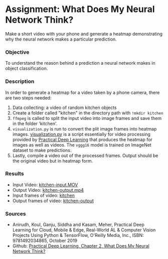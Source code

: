 # Assignment: What Does My Neural Network Think?
Make a short video with your phone and generate a heatmap demonstrating why the neural network makes a particular prediction. 

### Objective
To understand the reason behind a prediction a neural network makes in object classification.
### Description
In order to generate a heatmap for a video taken by a phone camera, there are two steps needed:
1. Data collecting: a video of random kitchen objects
2. Create a folder called "kitchen" in the directory path with ```!mkdir kitchen```
3. ```ffmpeg``` is called to split the input video into image frames and save them in the folder 'kitchen'.
4. ```visualization.py``` is run to convert the plit image frames into heatmap images. [visualization.py](https://github.com/practicaldl/Practical-Deep-Learning-Book/blob/master/code/chapter-2/visualization.py) is a script essentially for video processing provided by [Practical Deep Learning](https://github.com/PracticalDL/Practical-Deep-Learning-Book/tree/master/code/chapter-2#readme) that produces the heatmap for images as well as videos. The ```vggg16``` model is trained on ImageNet dataset to make predictions.
5. Lastly, compile a video out of the processed frames. Output should be the original video but in heatmap form.

### Results
- Input Video: [kitchen-input.MOV](data/kitchen-input.MOV)
- Output Video: [kitchen-output.mp4](https://github.com/van-anh-nguyen/Abgabe-2/blob/main/data/kitchen-output.mp4)
- Input frames of video: [kitchen](https://github.com/van-anh-nguyen/Abgabe-2/tree/main/data/kitchen)
- Output frames of video: [kitchen-output](https://github.com/van-anh-nguyen/Abgabe-2/tree/main/data/kitchen-output)

### Sources
- Anirudh, Koul, Ganju, Siddha and Kasam, Meher, Practical Deep Learning for Cloud, Mobile & Edge, Real-World AL & Computer Vision Projects Using Python & TensorFlow, O'Reilly Media, Inc., ISBN: 9781492034865, October 2019
- Github: [Practical Deep Learning, Chapter 2, What Does My Neural Network Think?](https://github.com/practicaldl/Practical-Deep-Learning-Book/blob/master/code/chapter-2/2-what-does-my-neural-network-think.ipynb)
